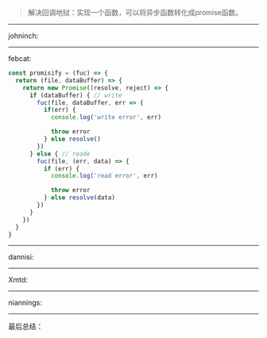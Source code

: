 
> 解决回调地狱：实现一个函数，可以将异步函数转化成promise函数。

----
johninch:


----
febcat:

```javascript
const promisify = (fuc) => {
  return (file, dataBuffer) => {
    return new Promise((resolve, reject) => {
      if (dataBuffer) { // write
        fuc(file, dataBuffer, err => {
          if(err) {
            console.log('write error', err)

            throw error
          } else resolve()
        })
      } else { // reade
        fuc(file, (err, data) => {
          if (err) {
            console.log('read error', err)

            throw error
          } else resolve(data)
        })
      }
    })
  }
}
```

----
dannisi:


----
Xmtd:



----
niannings:


----
最后总结：
